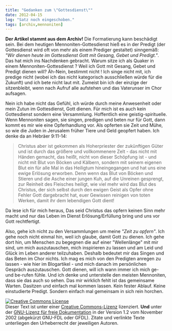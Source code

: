 ```yaml
---
title: "Gedanken zum \"Gottesdienst\""
date: 2012-04-15
log: "Satz noch eingeschoben."
tags: [archiv,mennoniten]
---
```

**Der Artikel stammt aus dem Archiv!** Die Formatierung kann beschädigt sein.
Bei dem heutigen Mennoniten-Gottesdienst hieß es in der Predigt (der Gottesdienst wird oft von mehr als einem Prediger gestaltet) sinngemäß: <i>"Wir dienen heute im Gottesdienst Gott mit Gesang, Gebet und Predigt."</i>. Das hat mich ins Nachdenken gebracht. Warum sitze ich als Quaker in einem Mennoniten-Gottesdienst ? Weil ich Gott mit Gesang, Gebet und Predigt dienen will? Äh-Nein, bestimmt nicht ! Ich singe nicht mit, ich predige nicht (wobei ich das nicht kategorisch ausschließen würde für die Zukunft) und ich bete nicht laut mit. Zumeist bin ich der einzige der sitzenbleibt, wenn nach Aufruf alle aufstehen und das Vaterunser im Chor aufsagen.

Nein ich habe nicht das Gefühl, ich würde durch meine Anwesenheit oder mein Zutun im Gottesdienst, Gott dienen. Für mich ist es auch kein Gottesdienst sondern eine Versammlung. Hoffentlich eine geistig-spirituelle. Wenn Mennoniten sagen, sie singen, predigen und beten nur für Gott, dann kommt es mir wie eine Opferhandlung vor. Als opferten sie Zeit und Mühe, so wie die Juden in Jerusalem früher Tiere und Geld geopfert haben. Ich denke da an Hebräer 9:11-14:

<blockquote>
Christus aber ist gekommen als Hoherpriester der zukünftigen Güter und ist durch das größere und vollkommenere Zelt - das nicht mit Händen gemacht, das heißt, nicht von dieser Schöpfung ist - und nicht mit Blut von Böcken und Kälbern, sondern mit seinem eigenen Blut ein für alle Mal in das Heiligtum hineingegangen und hat uns eine ewige Erlösung erworben. Denn wenn das Blut von Böcken und Stieren und die Asche einer jungen Kuh, auf die Unreinen gesprengt, zur Reinheit des Fleisches heiligt, wie viel mehr wird das Blut des Christus, der sich selbst durch den ewigen Geist als Opfer ohne Fehler Gott dargebracht hat, euer Gewissen reinigen von toten Werken, damit ihr dem lebendigen Gott dient!
</blockquote>

Da lese ich für mich heraus, Das seid Christus das opfern keinen Sinn mehr macht und nur das Leben im Dienst Erlösung/Erfüllung bring und uns vor Gott rechtfertigt.  

Also, gehe ich nicht zu den Versammlungen um meine <i>"Zeit zu opfern"</i>. Ich gehe noch nicht einmal hin, weil ich glaube, damit Gott zu dienen. Ich gehe dort hin, um Menschen zu begegnen die auf einer "Wellenlänge" mit mir sind, um mich auszutauschen, mich inspirieren zu lassen und am Leid und Glück im Leben anderer teilzuhaben. Deshalb bedeutet mir das Singen und das Beten im Chor nichts. Ich mag es mich von den Predigten anregen zu lassen - wie hier im Blogartikel - und mich danach im persönlichen Gespräch auszutauschen. Gott dienen, will ich wann immer ich mich ge- und be-rufen fühle. Und ich denke und unterstelle den meisten Mennoniten, dass sie das auch so sehen. Das mir wirklich fehlt ist das gemeinsame Warten. Dasitzen und einfach mal kommen lassen. Kein fester Ablauf. Keine einstudierte Predigt. Sondern einfach mal gemeinsam in sich rein horchen.



<a rel="license" href="http://creativecommons.org/licenses/by-sa/3.0/de/"><img alt="Creative Commons License" style="border-width: 0pt;" src="http://i.creativecommons.org/l/by-sa/3.0/de/88x31.png" /></a><br />
Dieser <span xmlns:dc="http://purl.org/dc/elements/1.1/" href="http://purl.org/dc/dcmitype/Text" rel="dc:type">Text</span> ist unter einer <a rel="license" href="http://creativecommons.org/licenses/by-sa/3.0/de/">Creative Commons-Lizenz</a> lizenziert. **Und** unter der <a href="http://de.wikipedia.org/wiki/GFDL">GNU-Lizenz f&uuml;r freie Dokumentation</a> in der Version 1.2 vom November 2002 (abgek&uuml;rzt GNU-FDL oder GFDL). Zitate und verlinkte Texte unterliegen den Urheberrecht der jeweiligen Autoren.

